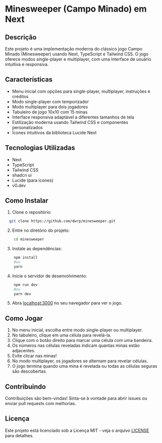 # Minesweeper (Campo Minado) em Next

## Descrição

Este projeto é uma implementação moderna do clássico jogo Campo Minado (Minesweeper) usando Next, TypeScript e Tailwind CSS. O jogo oferece modos single-player e multiplayer, com uma interface de usuário intuitiva e responsiva.

## Características

- Menu inicial com opções para single-player, multiplayer, instruções e créditos
- Modo single-player com temporizador
- Modo multiplayer para dois jogadores
- Tabuleiro de jogo 10x10 com 15 minas
- Interface responsiva adaptável a diferentes tamanhos de tela
- Estilização moderna usando Tailwind CSS e componentes personalizados
- Ícones intuitivos da biblioteca Lucide Next

## Tecnologias Utilizadas

- Next
- TypeScript
- Tailwind CSS
- shadcn ui
- Lucide (para ícones)
- v0.dev

## Como Instalar

1. Clone o repositório:

```bash
  git clone https://github.com/dwrp/minesweeper.git
```

2. Entre no diretório do projeto:

```bash
    cd minesweeper
```

3. Instale as dependências:

```bash
    npm install
    #ou
    yarn
```

4. Inicie o servidor de desenvolvimento:

```bash
    npm run dev
    #ou
    yarn dev
```


5. Abra [localhost:3000](http://localhost:3000) no seu navegador para ver o jogo.

## Como Jogar

1. No menu inicial, escolha entre modo single-player ou multiplayer.
2. No tabuleiro, clique em uma célula para revelá-la.
3. Clique com o botão direito para marcar uma célula com uma bandeira.
4. Os números nas células reveladas indicam quantas minas estão adjacentes.
5. Evite clicar nas minas!
6. No modo multiplayer, os jogadores se alternam para revelar células.
7. O jogo termina quando uma mina é revelada ou todas as células seguras são descobertas.

## Contribuindo

Contribuições são bem-vindas! Sinta-se à vontade para abrir issues ou enviar pull requests com melhorias.

## Licença

Este projeto está licenciado sob a Licença MIT - veja o arquivo [LICENSE](LICENSE.md) para detalhes.
